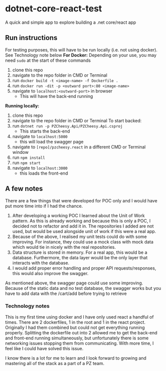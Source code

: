 
# dotnet-core-react-test
A quick and simple app to explore building a .net core/react app

## Run instructions
For testing purposes, this will have to be run locally (i.e. not using docker). See Technology note below
**For Docker:**
Depending on your use, you may need `sudo` at the start of these commands
1. clone this repo 
2. navigate to the repo folder in CMD or Terminal
3. run `docker build -t <image-name> -f Dockerfile .`
4. run `docker run -dit -p <outward port>:80 <image-name>`
5. navigate to `localhost:<outward-port>` in browser
	 * This will have the back-end running

**Running locally:**
1. clone this repo 
2. navigate to the repo folder in CMD or Terminal
To start backed:
3. run `dotnet run -p PZCheesy.Api/PZCheesy.Api.csproj`
	* This starts the back-end
4. navigate to `localhost:5000`
	* this will load the swagger page
5. navigate to `[repo]/pzcheesy.react` in a different CMD or Terminal window
6. run `npm install`
7. run `npm start`
8. navigate to `localhost:3000`
	* this loads the front-end  


## A few notes
There are a few things that were developed for POC only and I would have put more time into if I had the chance. 
1. After developing a working POC I learned about the Unit of Work pattern. As this is already working and because this is only a POC, I decided not to refactor and add it in. The repositories I added are not used, but would be used alongside unit of work if this were a real app. 
2. Because of the above, I realised my unit tests could do with some improving. For instance, they could use a mock class with mock data which would tie in nicely with the real repositories.
3. Data structure is stored in memory. For a real app, this would be a database. Furthermore, the data layer would be the only layer that interacts with the database.
4. I would add proper error handling and proper API requests/responses, this would also improve the swagger.

As mentioned above, the swagger page could use some improving. Because of the static data and no test database, the swagger works but you have to add data with the /cart/add before trying to retrieve 

### Technology notes
This is my first time using docker and I have only used react a handful of times. There are 2 dockerfiles, 1 in the root and 1 in the react project. Originally I had them combined but could not get everything running properly.
Splitting the dockerfile out into 2 allowed me to get the back-end and front-end running simultaneously, but unfortunately there is some networking issues stopping them from communicating. With more time, I feel like I could have solved this issue. 

I know there is a lot for me to learn and I look forward to growing and mastering all of the stack as a part of a PZ team.
